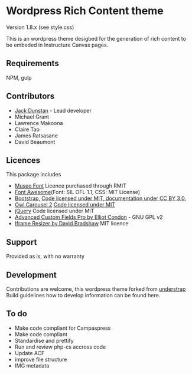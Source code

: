 # Wordpress Rich Content theme

Version 1.8.x (see style.css)

This is an wordpress theme desigbed for the generation of rich content to be embeded in Instructure Canvas pages.  

## Requirements
NPM, gulp

## Contributors
* [Jack Dunstan](jack.dunstan@rmit.edu.au) - Lead developer
* Michael Grant
* Lawrence Makoona
* Claire Tao
* James Ratsasane
* David Beaumont

## Licences

This package includes

* [Museo Font](https://www.exljbris.com/museo.html) Licence purchased through RMIT
* [Font Awesome](http://fontawesome.io/license)(Font: SIL OFL 1.1, CSS: MIT License)
* [Bootstrap](http://getbootstrap.com),  [Code licensed under MIT, documentation under CC BY 3.0.](https://github.com/twbs/bootstrap/blob/master/LICENSE)
* [Owl Carousel 2](http://www.owlcarousel.owlgraphic.com/) [Code licensed under MIT](https://github.com/smashingboxes/OwlCarousel2/blob/develop/LICENSE)
* [jQuery](https://jquery.org) Code licensed under MIT 
* [Advanced Custom Fields Pro by Elliot Condon](https://www.advancedcustomfields.com) - GNU GPL v2
* [Iframe Resizer by David Bradshaw](https://github.com/davidjbradshaw/iframe-resizer) MIT licence

## Support

Provided as is, with no warranty

## Development

Contributions are welcome, this wordpress theme forked from [understrap](https://github.com/understrap/understrap) Build guidelines how to develop information can be found here. 

## To do

* Make code compliant for Campaspress
* Make code compliant
* Standardise and prettify
* Run and review php-cs accross code
* Update ACF
* improve file structure
* IMG metadata

